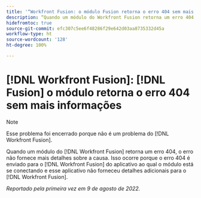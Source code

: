 ```yaml
---
title: '“Workfront Fusion: o módulo Fusion retorna o erro 404 sem mais informações”'
description: “Quando um módulo do Workfront Fusion retorna um erro 404, o erro não fornece mais detalhes sobre a causa. Isso ocorre porque o erro 404 é enviado para o Workfront Fusion a partir do aplicativo ao qual o módulo está se conectando e esse aplicativo não forneceu detalhes adicionais para o Workfront Fusion.”
hidefromtoc: true
source-git-commit: efc307c5ee6f48286f29e642d03aa8735332d45a
workflow-type: ht
source-wordcount: '128'
ht-degree: 100%

---
```



# [!DNL Workfront Fusion]: [!DNL Fusion] o módulo retorna o erro 404 sem mais informações

>[!NOTE]
>
>Esse problema foi encerrado porque não é um problema do [!DNL Workfront Fusion].

Quando um módulo do [!DNL Workfront Fusion] retorna um erro 404, o erro não fornece mais detalhes sobre a causa. Isso ocorre porque o erro 404 é enviado para o [!DNL Workfront Fusion] do aplicativo ao qual o módulo está se conectando e esse aplicativo não forneceu detalhes adicionais para o [!DNL Workfront Fusion].

_Reportado pela primeira vez em 9 de agosto de 2022._

